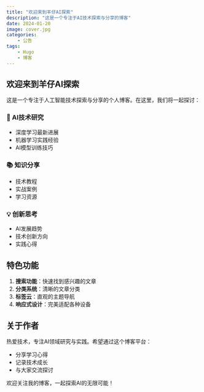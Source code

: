 ```yaml
---
title: "欢迎来到羊仔AI探索"
description: "这是一个专注于AI技术探索与分享的博客"
date: 2024-01-20
image: cover.jpg
categories:
    - 公告
tags:
    - Hugo
    - 博客
---
```


## 欢迎来到羊仔AI探索

这是一个专注于人工智能技术探索与分享的个人博客。在这里，我们将一起探讨：

### 🤖 AI技术研究
- 深度学习最新进展
- 机器学习实践经验
- AI模型训练技巧

### 📚 知识分享
- 技术教程
- 实战案例
- 学习资源

### 💡 创新思考
- AI发展趋势
- 技术创新方向
- 实践心得

## 特色功能

1. **搜索功能**：快速找到感兴趣的文章
2. **分类系统**：清晰的文章分类
3. **标签云**：直观的主题导航
4. **响应式设计**：完美适配各种设备

## 关于作者

热爱技术，专注AI领域研究与实践。希望通过这个博客平台：
- 分享学习心得
- 记录技术成长
- 与大家交流探讨

欢迎关注我的博客，一起探索AI的无限可能！ 